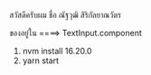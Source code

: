 สวัสดีครับผม ชื่อ ณัฐวุฒิ สิริกัลยาณวัตร

ของอยู่ใน ====> TextInput.component

1. nvm install 16.20.0
2. yarn start